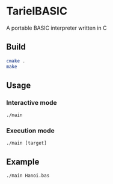 TarielBASIC
===========

A portable BASIC interpreter written in C

## Build

```bash
cmake .
make
```

## Usage

### Interactive mode

```bash
./main
```

### Execution mode

```
./main [target]
```

## Example

```
./main Hanoi.bas
```
